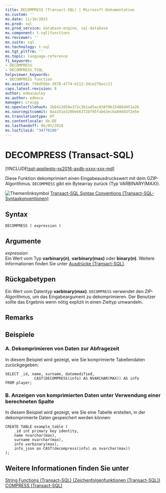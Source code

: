 ```yaml
---
title: DECOMPRESS (Transact-SQL) | Microsoft-Dokumentation
ms.custom: ''
ms.date: 11/30/2015
ms.prod: sql
ms.prod_service: database-engine, sql-database
ms.component: t-sql|functions
ms.reviewer: ''
ms.suite: sql
ms.technology: t-sql
ms.tgt_pltfrm: ''
ms.topic: language-reference
f1_keywords:
- DECOMPRESS
- DECOMPRESS_TSQL
helpviewer_keywords:
- DECOMPRESS function
ms.assetid: 738d56be-3870-4774-b112-3dce27becc11
caps.latest.revision: 8
author: edmacauley
ms.author: edmaca
manager: craigg
ms.openlocfilehash: 2b6412856e373c3b1ad5ac838f9b15486d451a2b
ms.sourcegitcommit: 8aa151e3280eb6372bf95fab63ecbab9dd3f2e5e
ms.translationtype: HT
ms.contentlocale: de-DE
ms.lasthandoff: 06/05/2018
ms.locfileid: "34779196"
---
```

# <a name="decompress-transact-sql"></a>DECOMPRESS (Transact-SQL)
[!INCLUDE[tsql-appliesto-ss2016-asdb-xxxx-xxx-md](../../includes/tsql-appliesto-ss2016-asdb-xxxx-xxx-md.md)]

Diese Funktion dekomprimiert einen Eingabeausdruckswert mit dem GZIP-Algorithmus. `DECOMPRESS` gibt ein Bytearray zurück (Typ VARBINARY(MAX)).  
  
 ![Themenlinksymbol](../../database-engine/configure-windows/media/topic-link.gif "Topic link icon") [Transact-SQL Syntax Conventions (Transact-SQL-Syntaxkonventionen)](../../t-sql/language-elements/transact-sql-syntax-conventions-transact-sql.md)  
  
## <a name="syntax"></a>Syntax  
  
```  
DECOMPRESS ( expression )  
```  
  
## <a name="arguments"></a>Argumente  
 *expression*  
Ein Wert vom Typ **varbinary(***n***)**, **varbinary(max)** oder **binary(***n***)**. Weitere Informationen finden Sie unter [Ausdrücke &#40;Transact-SQL&#41;](../../t-sql/language-elements/expressions-transact-sql.md).  
  
## <a name="return-types"></a>Rückgabetypen  
Ein Wert vom Datentyp **varbinary(max)**. `DECOMPRESS` verwendet den ZIP-Algorithmus, um das Eingabeargument zu dekomprimieren. Der Benutzer sollte das Ergebnis wenn nötig explizit in einen Zieltyp umwandeln.  
  
## <a name="remarks"></a>Remarks  
  
## <a name="examples"></a>Beispiele  
  
### <a name="a-decompress-data-at-query-time"></a>A. Dekomprimieren von Daten zur Abfragezeit  
In diesem Beispiel wird gezeigt, wie Sie komprimierte Tabellendaten zurückgegeben:  
  
```  
SELECT _id, name, surname, datemodified,  
             CAST(DECOMPRESS(info) AS NVARCHAR(MAX)) AS info  
FROM player;  
```  
  
### <a name="b-display-compressed-data-using-computed-column"></a>B. Anzeigen von komprimierten Daten unter Verwendung einer berechneten Spalte  
In diesem Beispiel wird gezeigt, wie Sie eine Tabelle erstellen, in der dekomprimierte Daten gespeichert werden können:  
  
```  
CREATE TABLE example_table (  
    _id int primary key identity,  
    name nvarchar(max),  
    surname nvarchar(max),  
    info varbinary(max),  
    info_json as CAST(decompress(info) as nvarchar(max))  
);  
```  
  
## <a name="see-also"></a>Weitere Informationen finden Sie unter  
 [String Functions &#40;Transact-SQL&#41; (Zeichenfolgenfunktionen (Transact-SQL))](../../t-sql/functions/string-functions-transact-sql.md)   
 [COMPRESS &#40;Transact-SQL&#41;](../../t-sql/functions/compress-transact-sql.md)  
  
  
